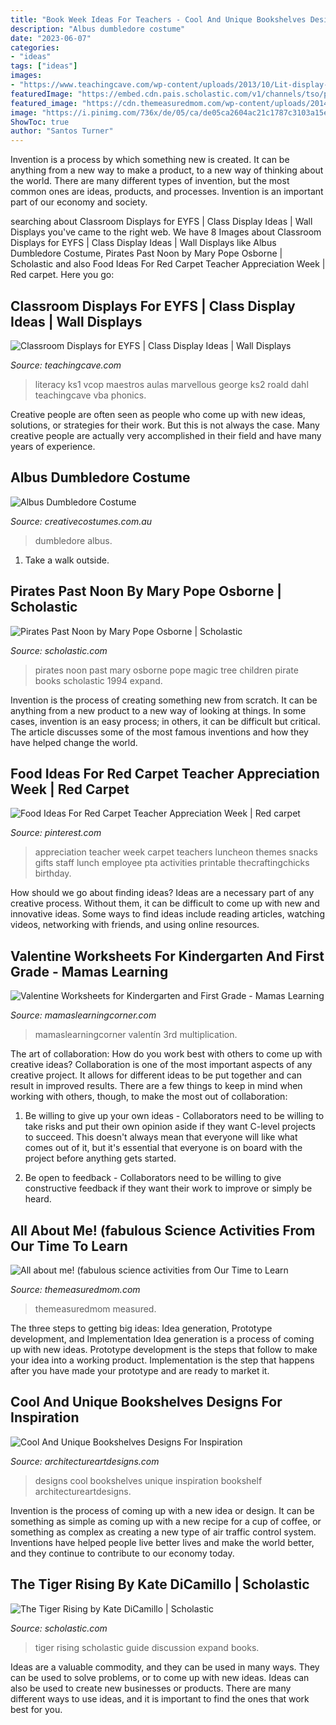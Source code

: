 ```yaml
---
title: "Book Week Ideas For Teachers - Cool And Unique Bookshelves Designs For Inspiration"
description: "Albus dumbledore costume"
date: "2023-06-07"
categories:
- "ideas"
tags: ["ideas"]
images:
- "https://www.teachingcave.com/wp-content/uploads/2013/10/Lit-display-1.jpg"
featuredImage: "https://embed.cdn.pais.scholastic.com/v1/channels/tso/products/identifiers/isbn/9780439389952/primary/renditions/700?useMissingImage=true"
featured_image: "https://cdn.themeasuredmom.com/wp-content/uploads/2014/11/all-about-me-preschool-theme2.jpg"
image: "https://i.pinimg.com/736x/de/05/ca/de05ca2604ac21c1787c3103a15e0ba1.jpg"
ShowToc: true
author: "Santos Turner"
---
```



Invention is a process by which something new is created. It can be anything from a new way to make a product, to a new way of thinking about the world. There are many different types of invention, but the most common ones are ideas, products, and processes. Invention is an important part of our economy and society.

	

		
searching about Classroom Displays for EYFS | Class Display Ideas | Wall Displays you've came to the right web. We have 8 Images about Classroom Displays for EYFS | Class Display Ideas | Wall Displays like Albus Dumbledore Costume, Pirates Past Noon by Mary Pope Osborne | Scholastic and also Food Ideas For Red Carpet Teacher Appreciation Week | Red carpet. Here you go:
		
    
## Classroom Displays For EYFS | Class Display Ideas | Wall Displays

<img loading=lazy src="https://www.teachingcave.com/wp-content/uploads/2013/10/Lit-display-1.jpg" onerror="this.onerror=null;this.src='https://tse2.mm.bing.net/th?id=OIP.ZrPETOqOuVEa2ItQe4IyCwHaJ6&amp;pid=15.1';" alt="Classroom Displays for EYFS | Class Display Ideas | Wall Displays">

_Source: teachingcave.com_

>literacy ks1 vcop maestros aulas marvellous george ks2 roald dahl teachingcave vba phonics. 

	

Creative people are often seen as people who come up with new ideas, solutions, or strategies for their work. But this is not always the case. Many creative people are actually very accomplished in their field and have many years of experience.

    
## Albus Dumbledore Costume

<img loading=lazy src="https://www.creativecostumes.com.au/wp-content/uploads/2017/03/dumbledore-768x1024.jpg" onerror="this.onerror=null;this.src='https://tse4.mm.bing.net/th?id=OIP.F6G6ngVYTaxZr17CYvqLLgHaJ4&amp;pid=15.1';" alt="Albus Dumbledore Costume">

_Source: creativecostumes.com.au_

>dumbledore albus. 

	

1. Take a walk outside.

    
## Pirates Past Noon By Mary Pope Osborne | Scholastic

<img loading=lazy src="https://embed.cdn.pais.scholastic.com/v1/channels/tso/products/identifiers/isbn/9780590629850/primary/renditions/700?useMissingImage=true" onerror="this.onerror=null;this.src='https://tse3.mm.bing.net/th?id=OIP.E6HJD-oWVT54eistFvtjAwHaKx&amp;pid=15.1';" alt="Pirates Past Noon by Mary Pope Osborne | Scholastic">

_Source: scholastic.com_

>pirates noon past mary osborne pope magic tree children pirate books scholastic 1994 expand. 

	

Invention is the process of creating something new from scratch. It can be anything from a new product to a new way of looking at things. In some cases, invention is an easy process; in others, it can be difficult but critical. The article discusses some of the most famous inventions and how they have helped change the world.

    
## Food Ideas For Red Carpet Teacher Appreciation Week | Red Carpet

<img loading=lazy src="https://i.pinimg.com/736x/de/05/ca/de05ca2604ac21c1787c3103a15e0ba1.jpg" onerror="this.onerror=null;this.src='https://tse4.mm.bing.net/th?id=OIP.wpySNfQol5aTre_uDHo-ngHaMo&amp;pid=15.1';" alt="Food Ideas For Red Carpet Teacher Appreciation Week | Red carpet">

_Source: pinterest.com_

>appreciation teacher week carpet teachers luncheon themes snacks gifts staff lunch employee pta activities printable thecraftingchicks birthday. 

	

How should we go about finding ideas?
Ideas are a necessary part of any creative process. Without them, it can be difficult to come up with new and innovative ideas. Some ways to find ideas include reading articles, watching videos, networking with friends, and using online resources.

    
## Valentine Worksheets For Kindergarten And First Grade - Mamas Learning

<img loading=lazy src="https://www.mamaslearningcorner.com/wp-content/uploads/2015/02/Valentine-Worksheets-Kindergarten-First-Grade.jpg" onerror="this.onerror=null;this.src='https://tse2.mm.bing.net/th?id=OIP.FJY6_zgTdGEr1wJTSyz_fwHaLH&amp;pid=15.1';" alt="Valentine Worksheets for Kindergarten and First Grade - Mamas Learning">

_Source: mamaslearningcorner.com_

>mamaslearningcorner valentín 3rd multiplication. 

	

The art of collaboration: How do you work best with others to come up with creative ideas?
Collaboration is one of the most important aspects of any creative project. It allows for different ideas to be put together and can result in improved results. There are a few things to keep in mind when working with others, though, to make the most out of collaboration: 
1. Be willing to give up your own ideas - Collaborators need to be willing to take risks and put their own opinion aside if they want C-level projects to succeed. This doesn't always mean that everyone will like what comes out of it, but it's essential that everyone is on board with the project before anything gets started.

2. Be open to feedback - Collaborators need to be willing to give constructive feedback if they want their work to improve or simply be heard.

    
## All About Me! (fabulous Science Activities From Our Time To Learn

<img loading=lazy src="https://cdn.themeasuredmom.com/wp-content/uploads/2014/11/all-about-me-preschool-theme2.jpg" onerror="this.onerror=null;this.src='https://tse2.mm.bing.net/th?id=OIP.yqcf94s_af3BrXeb9q5C6gHaLw&amp;pid=15.1';" alt="All about me! (fabulous science activities from Our Time to Learn">

_Source: themeasuredmom.com_

>themeasuredmom measured. 

	

The three steps to getting big ideas: Idea generation, Prototype development, and Implementation
Idea generation is a process of coming up with new ideas. Prototype development is the steps that follow to make your idea into a working product. Implementation is the step that happens after you have made your prototype and are ready to market it.

    
## Cool And Unique Bookshelves Designs For Inspiration

<img loading=lazy src="https://www.architectureartdesigns.com/wp-content/uploads/2013/02/Bookshelf-ArchitectureArtDesigns-10.jpg" onerror="this.onerror=null;this.src='https://tse1.mm.bing.net/th?id=OIP.pfdZCSuHufU-aMy6uMlOiwHaLG&amp;pid=15.1';" alt="Cool And Unique Bookshelves Designs For Inspiration">

_Source: architectureartdesigns.com_

>designs cool bookshelves unique inspiration bookshelf architectureartdesigns. 

	

Invention is the process of coming up with a new idea or design. It can be something as simple as coming up with a new recipe for a cup of coffee, or something as complex as creating a new type of air traffic control system. Inventions have helped people live better lives and make the world better, and they continue to contribute to our economy today.

    
## The Tiger Rising By Kate DiCamillo | Scholastic

<img loading=lazy src="https://embed.cdn.pais.scholastic.com/v1/channels/tso/products/identifiers/isbn/9780439389952/primary/renditions/700?useMissingImage=true" onerror="this.onerror=null;this.src='https://tse4.mm.bing.net/th?id=OIP.o7znzH7nHjCx1e5xOAOl5wHaKw&amp;pid=15.1';" alt="The Tiger Rising by Kate DiCamillo | Scholastic">

_Source: scholastic.com_

>tiger rising scholastic guide discussion expand books. 

	

Ideas are a valuable commodity, and they can be used in many ways. They can be used to solve problems, or to come up with new ideas. Ideas can also be used to create new businesses or products. There are many different ways to use ideas, and it is important to find the ones that work best for you.

